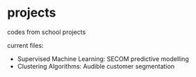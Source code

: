 # projects
codes from school projects

current files:
- Supervised Machine Learning: SECOM predictive modelling
- Clustering Algorithms: Audible customer segmentation
